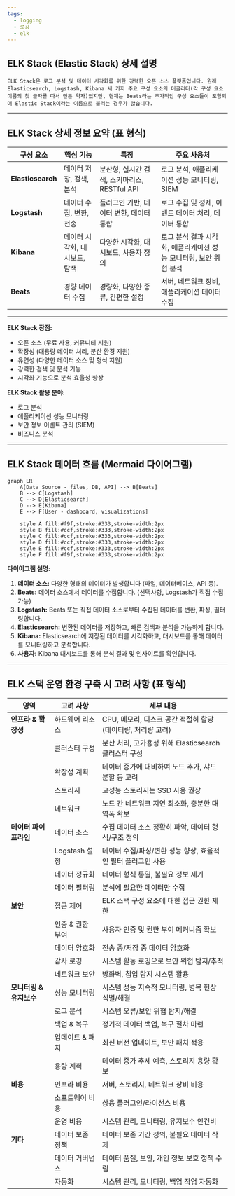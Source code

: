 ```yaml
---
tags:
  - logging
  - 로깅
  - elk
---
```


## ELK Stack (Elastic Stack) 상세 설명

```
ELK Stack은 로그 분석 및 데이터 시각화를 위한 강력한 오픈 소스 플랫폼입니다. 원래 Elasticsearch, Logstash, Kibana 세 가지 주요 구성 요소의 머글리터(각 구성 요소 이름의 첫 글자를 따서 만든 약자)였지만, 현재는 Beats라는 추가적인 구성 요소들이 포함되어 Elastic Stack이라는 이름으로 불리는 경우가 많습니다.
```
---

## ELK Stack 상세 정보 요약 (표 형식)

| **구성 요소**         | **핵심 기능**         | **특징**                          | **주요 사용처**                             |
| ----------------- | ----------------- | ------------------------------- | -------------------------------------- |
| **Elasticsearch** | 데이터 저장, 검색, 분석    | 분산형, 실시간 검색, 스키마리스, RESTful API | 로그 분석, 애플리케이션 성능 모니터링, SIEM            |
| **Logstash**      | 데이터 수집, 변환, 전송    | 플러그인 기반, 데이터 변환, 데이터 통합         | 로그 수집 및 정제, 이벤트 데이터 처리, 데이터 통합         |
| **Kibana**        | 데이터 시각화, 대시보드, 탐색 | 다양한 시각화, 대시보드, 사용자 정의           | 로그 분석 결과 시각화, 애플리케이션 성능 모니터링, 보안 위협 분석 |
| **Beats**         | 경량 데이터 수집         | 경량화, 다양한 종류, 간편한 설정             | 서버, 네트워크 장비, 애플리케이션 데이터 수집             |

---

**ELK Stack 장점:**

*   오픈 소스 (무료 사용, 커뮤니티 지원)
*   확장성 (대용량 데이터 처리, 분산 환경 지원)
*   유연성 (다양한 데이터 소스 및 형식 지원)
*   강력한 검색 및 분석 기능
*   시각화 기능으로 분석 효율성 향상

**ELK Stack 활용 분야:**

*   로그 분석
*   애플리케이션 성능 모니터링
*   보안 정보 이벤트 관리 (SIEM)
*   비즈니스 분석

---

## ELK Stack 데이터 흐름 (Mermaid 다이어그램)

```mermaid
graph LR
    A[Data Source - files, DB, API] --> B[Beats]
    B --> C[Logstash]
    C --> D[Elasticsearch]
    D --> E[Kibana]
    E --> F[User - dashboard, visualizations]

    style A fill:#f9f,stroke:#333,stroke-width:2px
    style B fill:#ccf,stroke:#333,stroke-width:2px
    style C fill:#ccf,stroke:#333,stroke-width:2px
    style D fill:#ccf,stroke:#333,stroke-width:2px
    style E fill:#ccf,stroke:#333,stroke-width:2px
    style F fill:#f9f,stroke:#333,stroke-width:2px

```

**다이어그램 설명:**

1.  **데이터 소스:** 다양한 형태의 데이터가 발생합니다 (파일, 데이터베이스, API 등).
2.  **Beats:** 데이터 소스에서 데이터를 수집합니다. (선택사항, Logstash가 직접 수집 가능)
3.  **Logstash:** Beats 또는 직접 데이터 소스로부터 수집된 데이터를 변환, 파싱, 필터링합니다.
4.  **Elasticsearch:** 변환된 데이터를 저장하고, 빠른 검색과 분석을 가능하게 합니다.
5.  **Kibana:** Elasticsearch에 저장된 데이터를 시각화하고, 대시보드를 통해 데이터를 모니터링하고 분석합니다.
6.  **사용자:** Kibana 대시보드를 통해 분석 결과 및 인사이트를 확인합니다.

---
## ELK 스택 운영 환경 구축 시 고려 사항 (표 형식)

| **영역** | **고려 사항** | **세부 내용** |
|---|---|---|
| **인프라 & 확장성** | 하드웨어 리소스 | CPU, 메모리, 디스크 공간 적절히 할당 (데이터량, 처리량 고려) |
|  | 클러스터 구성 | 분산 처리, 고가용성 위해 Elasticsearch 클러스터 구성 |
|  | 확장성 계획 | 데이터 증가에 대비하여 노드 추가, 샤드 분할 등 고려 |
|  | 스토리지 | 고성능 스토리지는 SSD 사용 권장 |
|  | 네트워크 | 노드 간 네트워크 지연 최소화, 충분한 대역폭 확보 |
| **데이터 파이프라인** | 데이터 소스 | 수집 데이터 소스 정확히 파악, 데이터 형식/구조 정의 |
|  | Logstash 설정 | 데이터 수집/파싱/변환 성능 향상, 효율적인 필터 플러그인 사용 |
|  | 데이터 정규화 | 데이터 형식 통일, 불필요 정보 제거 |
|  | 데이터 필터링 | 분석에 필요한 데이터만 수집 |
| **보안** | 접근 제어 | ELK 스택 구성 요소에 대한 접근 권한 제한 |
|  | 인증 & 권한 부여 | 사용자 인증 및 권한 부여 메커니즘 확보 |
|  | 데이터 암호화 | 전송 중/저장 중 데이터 암호화 |
|  | 감사 로깅 | 시스템 활동 로깅으로 보안 위협 탐지/추적 |
|  | 네트워크 보안 | 방화벽, 침입 탐지 시스템 활용 |
| **모니터링 & 유지보수** | 성능 모니터링 | 시스템 성능 지속적 모니터링, 병목 현상 식별/해결 |
|  | 로그 분석 | 시스템 오류/보안 위협 탐지/해결 |
|  | 백업 & 복구 | 정기적 데이터 백업, 복구 절차 마련 |
|  | 업데이트 & 패치 | 최신 버전 업데이트, 보안 패치 적용 |
|  | 용량 계획 | 데이터 증가 추세 예측, 스토리지 용량 확보 |
| **비용** | 인프라 비용 | 서버, 스토리지, 네트워크 장비 비용 |
|  | 소프트웨어 비용 | 상용 플러그인/라이선스 비용 |
|  | 운영 비용 | 시스템 관리, 모니터링, 유지보수 인건비 |
| **기타** | 데이터 보존 정책 | 데이터 보존 기간 정의, 불필요 데이터 삭제 |
|  | 데이터 거버넌스 | 데이터 품질, 보안, 개인 정보 보호 정책 수립 |
|  | 자동화 | 시스템 관리, 모니터링, 백업 작업 자동화 |
